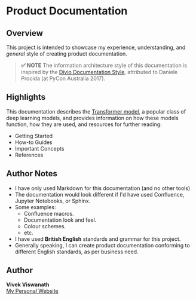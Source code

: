 # Product Documentation  



## Overview

This project is intended to showcase my experience, understanding, and _general_ style of creating product documentation. 


> **✅ NOTE** 
>The information architecture style of this documentation is inspired by the [Divio Documentation Style](https://documentation.divio.com/), attributed to Daniele Procida (at PyCon Australia 2017).



## Highlights

This documentation describes the [Transformer model](/Transformer%3A%20Product%20Documentation/The%20Transformer%20Model/README.md), a popular class of deep learning models, and provides information on how these models function, how they are used, and resources for further reading: 
* Getting Started
* How-to Guides
* Important Concepts
* References



## Author Notes

* I have only used Markdown for this documentation (and no other tools)
* The documentation would look different if I'd have used Confluence, Jupyter Notebooks, or Sphinx. 
* Some examples:
  * Confluence macros.
  * Documentation look and feel.
  * Colour schemes.
  * etc.
* I have used **British English** standards and grammar for this project. 
* Generally speaking, I can create product documentation conforming to different English standards, as per business need.



## Author

**Vivek Viswanath**  
[My Personal Website](https://vivekviswa.squarespace.com/)


